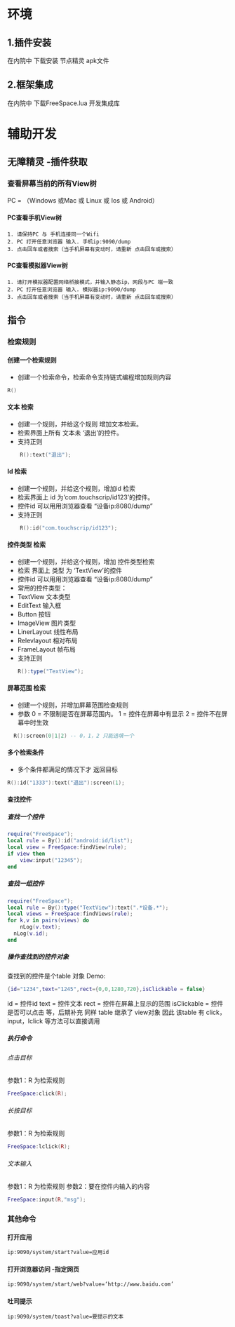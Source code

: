 # 环境
## 1.插件安装
  在内院中 下载安装 节点精灵 apk文件
## 2.框架集成
  在内院中 下载FreeSpace.lua 开发集成库
# 辅助开发
## 无障精灵 -插件获取
### 查看屏幕当前的所有View树
PC = （Windows 或Mac 或 Linux 或 Ios 或 Android）
#### PC查看手机View树
    1. 请保持PC 与 手机连接同一个Wifi
    2. PC 打开任意浏览器 输入. 手机ip:9090/dump
    3. 点击回车或者搜索（当手机屏幕有变动时，请重新 点击回车或搜索）
#### PC查看模拟器View树
    1. 请打开模拟器配置网络桥接模式，并输入静态ip，网段与PC 端一致
    2. PC 打开任意浏览器 输入. 模拟器ip:9090/dump
    3. 点击回车或者搜索（当手机屏幕有变动时，请重新 点击回车或搜索）
## 指令
### 检索规则
#### 创建一个检索规则
- 创建一个检索命令，检索命令支持链式编程增加规则内容
```lua
R()
```

#### 文本 检索
- 创建一个规则，并给这个规则 增加文本检索。
- 检索界面上所有 文本未 ‘退出’的控件。
- 支持正则
```lua
    R():text("退出");
```
#### Id 检索
- 创建一个规则，并给这个规则，增加id 检索
- 检索界面上 id 为‘com.touchscrip/id123’的控件。
- 控件id 可以用用浏览器查看 “设备ip:8080/dump”
- 支持正则
```lua
    R():id("com.touchscrip/id123");
```
#### 控件类型 检索
- 创建一个规则，并给这个规则，增加 控件类型检索
- 检索 界面上 类型 为 ‘TextView’的控件
- 控件id 可以用用浏览器查看 “设备ip:8080/dump”
- 常用的控件类型：
 - TextView  文本类型
 - EditText  输入框
 - Button 按钮
 - ImageView 图片类型
 - LinerLayout 线性布局
 - Relevlayout 相对布局
 - FrameLayout 帧布局
 - 支持正则
   ```lua
   R():type("TextView");
   ```
#### 屏幕范围 检索
- 创建一个规则，并增加屏幕范围检查规则
- 参数
   0 = 不限制是否在屏幕范围内。
   1 = 控件在屏幕中有显示
   2 = 控件不在屏幕中时生效
```lua  
  R():screen(0|1|2) -- 0，1，2 只能选填一个
```
#### 多个检索条件
- 多个条件都满足的情况下才 返回目标
```lua
R():id("1333"):text("退出"):screen(1);
```
#### 查找控件
##### 查找一个控件
```lua
require("FreeSpace");
local rule = By():id("android:id/list");
local view = FreeSpace:findView(rule);
if view then
    view:input("12345");
end
```
##### 查找一组控件
```lua
require("FreeSpace");
local rule = By():type("TextView"):text(".*设备.*");
local views = FreeSpace:findViews(rule);
for k,v in pairs(views) do
    nLog(v.text);
  nLog(v.id);
end
```
##### 操作查找到的控件对象
查找到的控件是个table 对象
Demo:
```lua
{id="1234",text="1245",rect={0,0,1280,720},isClickable = false}
```
id = 控件id
text = 控件文本
rect = 控件在屏幕上显示的范围
isClickable = 控件是否可以点击
等，后期补充
同样 table 继承了 view对象
因此 该table 有 click，input，lclick 等方法可以直接调用
##### 执行命令
###### 点击目标
参数1：R 为检索规则
```lua
FreeSpace:click(R);
```
###### 长按目标
参数1：R 为检索规则
```lua
FreeSpace:lclick(R);
```
###### 文本输入
参数1：R 为检索规则
参数2：要在控件内输入的内容
```lua
FreeSpace:input(R,"msg");
```
### 其他命令
#### 打开应用
```html
ip:9090/system/start?value=应用id
```
#### 打开浏览器访问 -指定网页
```html
ip:9090/system/start/web?value=‘http://www.baidu.com’
```
#### 吐司提示
```html
ip:9090/system/toast?value=要提示的文本
```
